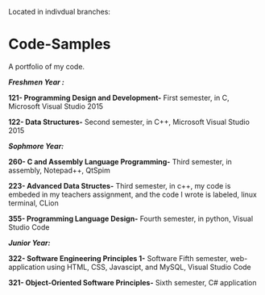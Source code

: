 Located in indivdual branches:

# Code-Samples
A portfolio of my code. 

***Freshmen Year :*** 

**121- Programming Design and Development-** First semester, in C, Microsoft Visual Studio 2015

**122- Data Structures-** Second semester, in C++, Microsoft Visual Studio 2015

***Sophmore Year:*** 

**260- C and Assembly Language Programming-** Third semester, in assembly, Notepad++, QtSpim

**223- Advanced Data Structes-** Third semester, in c++, my code is embeded in my teachers assignment, and the code I wrote is labeled, linux terminal, CLion

**355- Programming Language Design-** Fourth semester, in python, Visual Studio Code

***Junior Year:*** 

**322- Software Engineering Principles 1-** Software Fifth semester, web-application using HTML, CSS, Javascipt, and MySQL, Visual Studio Code

**321- Object-Oriented Software Principles-** Sixth semester, C# application
